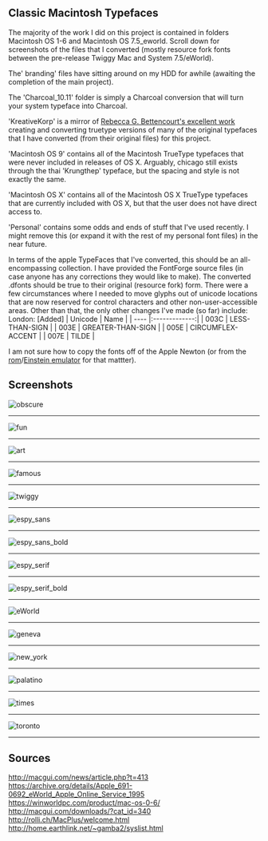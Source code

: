 Classic Macintosh Typefaces
-------------------------------
The majority of the work I did on this project is contained in folders Macintosh OS 1-6 and Macintosh OS 7.5_eworld. Scroll down for screenshots of the files that I converted (mostly resource fork fonts between the pre-release Twiggy Mac and System 7.5/eWorld).

The' branding' files have sitting around on my HDD for awhile (awaiting the completion of the main project).

The 'Charcoal_10.11' folder is simply a Charcoal conversion that will turn your system typeface into Charcoal.

'KreativeKorp' is a mirror of [Rebecca G. Bettencourt's excellent work](http://www.kreativekorp.com/software/fonts/index.shtml) creating and converting truetype versions of many of the original typefaces that I have converted (from their original files) for this project.

'Macintosh OS 9' contains all of the Macintosh TrueType typefaces that were never included in releases of OS X. Arguably, chicago still exists through the thai 'Krungthep' typeface, but the spacing and style is not exactly the same.

'Macintosh OS X' contains all of the Macintosh OS X TrueType typefaces that are currently included with OS X, but that the user does not have direct access to.

'Personal' contains some odds and ends of stuff that I've used recently. I might remove this (or expand it with the rest of my personal font files) in the near future.

In terms of the apple TypeFaces that I've converted, this should be an all-encompassing collection. I have provided the FontForge source files (in case anyone has any corrections they would like to make). The converted .dfonts should be true to their original (resource fork) form. There were a few circumstances where I needed to move glyphs out of unicode locations that are now reserved for control characters and other non-user-accessible areas. Other than that, the only other changes I've made (so far) include:
London: [Added]
| Unicode | Name |
| ---- |:-------------:|
| 003C | LESS-THAN-SIGN |
| 003E | GREATER-THAN-SIGN |
| 005E | CIRCUMFLEX-ACCENT |
| 007E | TILDE  |

I am not sure how to copy the fonts off of the Apple Newton (or from the [rom](http://www.unna.org/)/[Einstein emulator](https://github.com/pguyot/Einstein) for that mattter).

Screenshots
-------------------------------
![obscure](Screenshots/obscure.png)
***
![fun](Screenshots/fun.png)
***
![art](Screenshots/art.png)
***
![famous](Screenshots/famous.png)
***
![twiggy](Screenshots/twiggy_standard.png)
***
![espy_sans](Screenshots/espy_sans.png)
***
![espy_sans_bold](Screenshots/espy_sans_bold.png)
***
![espy_serif](Screenshots/espy_serif.png)
***
![espy_serif_bold](Screenshots/espy_serif_bold.png)
***
![eWorld](Screenshots/eWorld.png)
***
![geneva](Screenshots/geneva.png)
***
![new_york](Screenshots/new_york.png)
***
![palatino](Screenshots/palatino.png)
***
![times](Screenshots/times.png)
***
![toronto](Screenshots/toronto.png)
***

Sources
-------------------------------
http://macgui.com/news/article.php?t=413
https://archive.org/details/Apple_691-0692_eWorld_Apple_Online_Service_1995
https://winworldpc.com/product/mac-os-0-6/
http://macgui.com/downloads/?cat_id=340
http://rolli.ch/MacPlus/welcome.html
http://home.earthlink.net/~gamba2/syslist.html